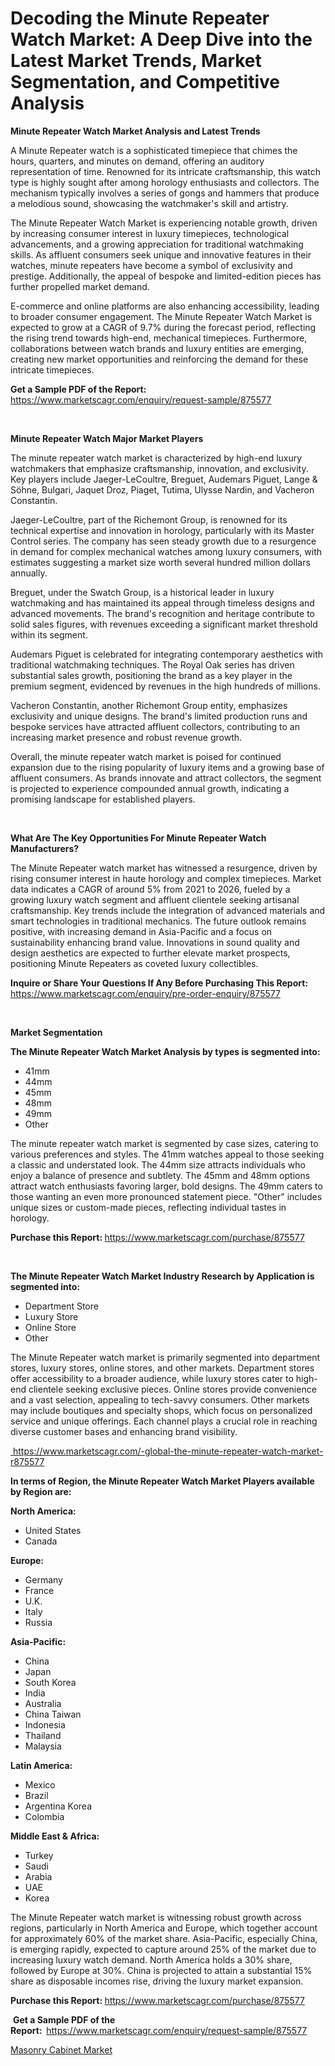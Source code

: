 <p><h1>Decoding the Minute Repeater Watch Market: A Deep Dive into the Latest Market Trends, Market Segmentation, and Competitive Analysis</h1></p><p><strong>Minute Repeater Watch Market Analysis and Latest Trends</strong></p>
<p><p>A Minute Repeater watch is a sophisticated timepiece that chimes the hours, quarters, and minutes on demand, offering an auditory representation of time. Renowned for its intricate craftsmanship, this watch type is highly sought after among horology enthusiasts and collectors. The mechanism typically involves a series of gongs and hammers that produce a melodious sound, showcasing the watchmaker's skill and artistry.</p><p>The Minute Repeater Watch Market is experiencing notable growth, driven by increasing consumer interest in luxury timepieces, technological advancements, and a growing appreciation for traditional watchmaking skills. As affluent consumers seek unique and innovative features in their watches, minute repeaters have become a symbol of exclusivity and prestige. Additionally, the appeal of bespoke and limited-edition pieces has further propelled market demand.</p><p>E-commerce and online platforms are also enhancing accessibility, leading to broader consumer engagement. The Minute Repeater Watch Market is expected to grow at a CAGR of 9.7% during the forecast period, reflecting the rising trend towards high-end, mechanical timepieces. Furthermore, collaborations between watch brands and luxury entities are emerging, creating new market opportunities and reinforcing the demand for these intricate timepieces.</p></p>
<p><strong>Get a Sample PDF of the Report:&nbsp;</strong> <a href="https://www.marketscagr.com/enquiry/request-sample/875577?utm_campaign=2998&utm_medium=2&utm_source=Github&utm_content=ia&utm_term=21032025&utm_id=minute-repeater-watch">https://www.marketscagr.com/enquiry/request-sample/875577</a></p>
<p>&nbsp;</p>
<p><strong>Minute Repeater Watch Major Market Players</strong></p>
<p><p>The minute repeater watch market is characterized by high-end luxury watchmakers that emphasize craftsmanship, innovation, and exclusivity. Key players include Jaeger-LeCoultre, Breguet, Audemars Piguet, Lange & Söhne, Bulgari, Jaquet Droz, Piaget, Tutima, Ulysse Nardin, and Vacheron Constantin.</p><p>Jaeger-LeCoultre, part of the Richemont Group, is renowned for its technical expertise and innovation in horology, particularly with its Master Control series. The company has seen steady growth due to a resurgence in demand for complex mechanical watches among luxury consumers, with estimates suggesting a market size worth several hundred million dollars annually.</p><p>Breguet, under the Swatch Group, is a historical leader in luxury watchmaking and has maintained its appeal through timeless designs and advanced movements. The brand's recognition and heritage contribute to solid sales figures, with revenues exceeding a significant market threshold within its segment.</p><p>Audemars Piguet is celebrated for integrating contemporary aesthetics with traditional watchmaking techniques. The Royal Oak series has driven substantial sales growth, positioning the brand as a key player in the premium segment, evidenced by revenues in the high hundreds of millions.</p><p>Vacheron Constantin, another Richemont Group entity, emphasizes exclusivity and unique designs. The brand's limited production runs and bespoke services have attracted affluent collectors, contributing to an increasing market presence and robust revenue growth.</p><p>Overall, the minute repeater watch market is poised for continued expansion due to the rising popularity of luxury items and a growing base of affluent consumers. As brands innovate and attract collectors, the segment is projected to experience compounded annual growth, indicating a promising landscape for established players.</p></p>
<p>&nbsp;</p>
<p><strong>What Are The Key Opportunities For Minute Repeater Watch Manufacturers?</strong></p>
<p><p>The Minute Repeater watch market has witnessed a resurgence, driven by rising consumer interest in haute horology and complex timepieces. Market data indicates a CAGR of around 5% from 2021 to 2026, fueled by a growing luxury watch segment and affluent clientele seeking artisanal craftsmanship. Key trends include the integration of advanced materials and smart technologies in traditional mechanics. The future outlook remains positive, with increasing demand in Asia-Pacific and a focus on sustainability enhancing brand value. Innovations in sound quality and design aesthetics are expected to further elevate market prospects, positioning Minute Repeaters as coveted luxury collectibles.</p></p>
<p><strong>Inquire or Share Your Questions If Any Before Purchasing This Report:</strong> <a href="https://www.marketscagr.com/enquiry/pre-order-enquiry/875577?utm_campaign=2998&utm_medium=2&utm_source=Github&utm_content=ia&utm_term=21032025&utm_id=minute-repeater-watch">https://www.marketscagr.com/enquiry/pre-order-enquiry/875577</a></p>
<p>&nbsp;</p>
<p><strong>Market Segmentation</strong></p>
<p><strong>The Minute Repeater Watch Market Analysis by types is segmented into:</strong></p>
<p><ul><li>41mm</li><li>44mm</li><li>45mm</li><li>48mm</li><li>49mm</li><li>Other</li></ul></p>
<p><p>The minute repeater watch market is segmented by case sizes, catering to various preferences and styles. The 41mm watches appeal to those seeking a classic and understated look. The 44mm size attracts individuals who enjoy a balance of presence and subtlety. The 45mm and 48mm options attract watch enthusiasts favoring larger, bold designs. The 49mm caters to those wanting an even more pronounced statement piece. "Other" includes unique sizes or custom-made pieces, reflecting individual tastes in horology.</p></p>
<p><strong>Purchase this Report:&nbsp;</strong><a href="https://www.marketscagr.com/purchase/875577?utm_campaign=2998&utm_medium=2&utm_source=Github&utm_content=ia&utm_term=21032025&utm_id=minute-repeater-watch">https://www.marketscagr.com/purchase/875577</a></p>
<p>&nbsp;</p>
<p><strong>The Minute Repeater Watch Market Industry Research by Application is segmented into:</strong></p>
<p><ul><li>Department Store</li><li>Luxury Store</li><li>Online Store</li><li>Other</li></ul></p>
<p><p>The Minute Repeater watch market is primarily segmented into department stores, luxury stores, online stores, and other markets. Department stores offer accessibility to a broader audience, while luxury stores cater to high-end clientele seeking exclusive pieces. Online stores provide convenience and a vast selection, appealing to tech-savvy consumers. Other markets may include boutiques and specialty shops, which focus on personalized service and unique offerings. Each channel plays a crucial role in reaching diverse customer bases and enhancing brand visibility.</p></p>
<p><a href="https://www.marketscagr.com/-global-the-minute-repeater-watch-market-r875577?utm_campaign=2998&utm_medium=2&utm_source=Github&utm_content=ia&utm_term=21032025&utm_id=minute-repeater-watch">&nbsp;https://www.marketscagr.com/-global-the-minute-repeater-watch-market-r875577</a></p>
<p><strong>In terms of Region, the Minute Repeater Watch Market Players available by Region are:</strong></p>
<p>
    <p> <strong> North America: </strong>
        <ul>
            <li>United States</li>
            <li>Canada</li>
        </ul>
        </p> 
    <p> <strong> Europe: </strong>
        <ul>
            <li>Germany</li>
            <li>France</li>
            <li>U.K.</li>
            <li>Italy</li>
            <li>Russia</li>
        </ul>
        </p> 
    <p> <strong> Asia-Pacific: </strong>
        <ul>
            <li>China</li>
            <li>Japan</li>
            <li>South Korea</li>
            <li>India</li>
            <li>Australia</li>
            <li>China Taiwan</li>
            <li>Indonesia</li>
            <li>Thailand</li>
            <li>Malaysia</li>
        </ul>
        </p> 
    <p> <strong> Latin America: </strong>
        <ul>
            <li>Mexico</li>
            <li>Brazil</li>
            <li>Argentina Korea</li>
            <li>Colombia</li>
        </ul>
        </p> 
    <p> <strong> Middle East & Africa: </strong>
        <ul>
            <li>Turkey</li>
            <li>Saudi</li>
            <li>Arabia</li>
            <li>UAE</li>
            <li>Korea</li>
        </ul>
    </p>
    </p>
<p><p>The Minute Repeater watch market is witnessing robust growth across regions, particularly in North America and Europe, which together account for approximately 60% of the market share. Asia-Pacific, especially China, is emerging rapidly, expected to capture around 25% of the market due to increasing luxury watch demand. North America holds a 30% share, followed by Europe at 30%. China is projected to attain a substantial 15% share as disposable incomes rise, driving the luxury market expansion.</p></p>
<p><strong>Purchase this Report: </strong><a href="https://www.marketscagr.com/purchase/875577?utm_campaign=2998&utm_medium=2&utm_source=Github&utm_content=ia&utm_term=21032025&utm_id=minute-repeater-watch">https://www.marketscagr.com/purchase/875577</a></p>
<p>&nbsp;<strong>Get a Sample PDF of the Report:&nbsp;&nbsp;</strong><a href="https://www.marketscagr.com/enquiry/request-sample/875577?utm_campaign=2998&utm_medium=2&utm_source=Github&utm_content=ia&utm_term=21032025&utm_id=minute-repeater-watch">https://www.marketscagr.com/enquiry/request-sample/875577</a></p>
<p><strong></strong></p>
<p><p><a href="https://github.com/verikaahova/Market-Research-Report-List-1/blob/main/masonry-cabinet-market.md?utm_campaign=2998&utm_medium=2&utm_source=Github&utm_content=ia&utm_term=21032025&utm_id=minute-repeater-watch">Masonry Cabinet Market</a></p></p>